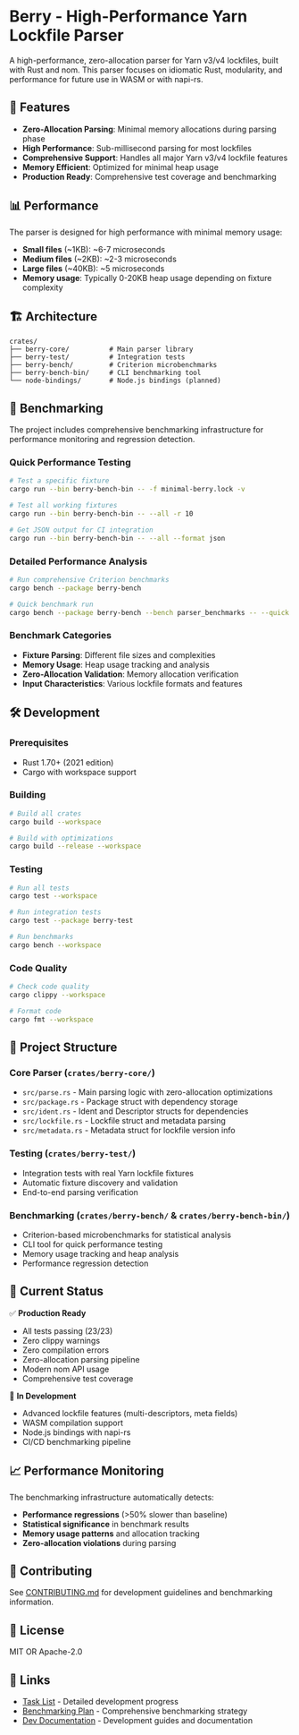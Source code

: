 # Berry - High-Performance Yarn Lockfile Parser

A high-performance, zero-allocation parser for Yarn v3/v4 lockfiles, built with Rust and nom. This parser focuses on idiomatic Rust, modularity, and performance for future use in WASM or with napi-rs.

## 🚀 Features

- **Zero-Allocation Parsing**: Minimal memory allocations during parsing phase
- **High Performance**: Sub-millisecond parsing for most lockfiles
- **Comprehensive Support**: Handles all major Yarn v3/v4 lockfile features
- **Memory Efficient**: Optimized for minimal heap usage
- **Production Ready**: Comprehensive test coverage and benchmarking

## 📊 Performance

The parser is designed for high performance with minimal memory usage:

- **Small files** (~1KB): ~6-7 microseconds
- **Medium files** (~2KB): ~2-3 microseconds
- **Large files** (~40KB): ~5 microseconds
- **Memory usage**: Typically 0-20KB heap usage depending on fixture complexity

## 🏗️ Architecture

```
crates/
├── berry-core/          # Main parser library
├── berry-test/          # Integration tests
├── berry-bench/         # Criterion microbenchmarks
├── berry-bench-bin/     # CLI benchmarking tool
└── node-bindings/       # Node.js bindings (planned)
```

## 🧪 Benchmarking

The project includes comprehensive benchmarking infrastructure for performance monitoring and regression detection.

### Quick Performance Testing

```bash
# Test a specific fixture
cargo run --bin berry-bench-bin -- -f minimal-berry.lock -v

# Test all working fixtures
cargo run --bin berry-bench-bin -- --all -r 10

# Get JSON output for CI integration
cargo run --bin berry-bench-bin -- --all --format json
```

### Detailed Performance Analysis

```bash
# Run comprehensive Criterion benchmarks
cargo bench --package berry-bench

# Quick benchmark run
cargo bench --package berry-bench --bench parser_benchmarks -- --quick
```

### Benchmark Categories

- **Fixture Parsing**: Different file sizes and complexities
- **Memory Usage**: Heap usage tracking and analysis
- **Zero-Allocation Validation**: Memory allocation verification
- **Input Characteristics**: Various lockfile formats and features

## 🛠️ Development

### Prerequisites

- Rust 1.70+ (2021 edition)
- Cargo with workspace support

### Building

```bash
# Build all crates
cargo build --workspace

# Build with optimizations
cargo build --release --workspace
```

### Testing

```bash
# Run all tests
cargo test --workspace

# Run integration tests
cargo test --package berry-test

# Run benchmarks
cargo bench --workspace
```

### Code Quality

```bash
# Check code quality
cargo clippy --workspace

# Format code
cargo fmt --workspace
```

## 📁 Project Structure

### Core Parser (`crates/berry-core/`)

- `src/parse.rs` - Main parsing logic with zero-allocation optimizations
- `src/package.rs` - Package struct with dependency storage
- `src/ident.rs` - Ident and Descriptor structs for dependencies
- `src/lockfile.rs` - Lockfile struct and metadata parsing
- `src/metadata.rs` - Metadata struct for lockfile version info

### Testing (`crates/berry-test/`)

- Integration tests with real Yarn lockfile fixtures
- Automatic fixture discovery and validation
- End-to-end parsing verification

### Benchmarking (`crates/berry-bench/` & `crates/berry-bench-bin/`)

- Criterion-based microbenchmarks for statistical analysis
- CLI tool for quick performance testing
- Memory usage tracking and heap analysis
- Performance regression detection

## 🎯 Current Status

✅ **Production Ready**

- All tests passing (23/23)
- Zero clippy warnings
- Zero compilation errors
- Zero-allocation parsing pipeline
- Modern nom API usage
- Comprehensive test coverage

🔄 **In Development**

- Advanced lockfile features (multi-descriptors, meta fields)
- WASM compilation support
- Node.js bindings with napi-rs
- CI/CD benchmarking pipeline

## 📈 Performance Monitoring

The benchmarking infrastructure automatically detects:

- **Performance regressions** (>50% slower than baseline)
- **Statistical significance** in benchmark results
- **Memory usage patterns** and allocation tracking
- **Zero-allocation violations** during parsing

## 🤝 Contributing

See [CONTRIBUTING.md](dev-docs/CONTRIBUTING.md) for development guidelines and benchmarking information.

## 📄 License

MIT OR Apache-2.0

## 🔗 Links

- [Task List](.cursor/tasks/BERRY_LOCKFILE_PARSER.md) - Detailed development progress
- [Benchmarking Plan](.cursor/tasks/BENCHMARKING_PLAN.md) - Comprehensive benchmarking strategy
- [Dev Documentation](dev-docs/) - Development guides and documentation
